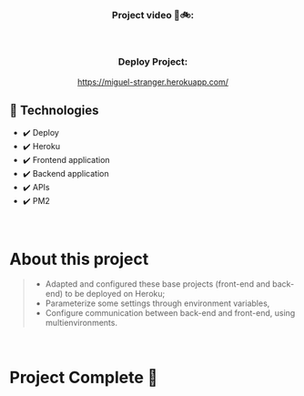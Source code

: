<div align="center" display:"flex">


### Project video 🔦🚲:


<br>

### Deploy Project:
https://miguel-stranger.herokuapp.com/

</div>

## 🚀 Technologies
 - ✔️ Deploy
 - ✔️ Heroku
 - ✔️ Frontend application
 - ✔️ Backend application
 - ✔️ APIs
 - ✔️ PM2

 <br>

 # About this project
 > - Adapted and configured these base projects (front-end and back-end) to be deployed on Heroku;
 > - Parameterize some settings through environment variables,
 > - Configure communication between back-end and front-end, using multienvironments.


 <br>

 # Project Complete 🧢
